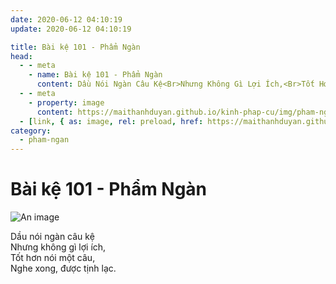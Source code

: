 ```yaml
---
date: 2020-06-12 04:10:19
update: 2020-06-12 04:10:19

title: Bài kệ 101 - Phẩm Ngàn
head:
  - - meta
    - name: Bài kệ 101 - Phẩm Ngàn
      content: Dầu Nói Ngàn Câu Kệ<Br>Nhưng Không Gì Lợi Ích,<Br>Tốt Hơn Nói Một Câu,<Br>Nghe Xong, Được Tịnh Lạc.<Br>
  - - meta
    - property: image
      content: https://maithanhduyan.github.io/kinh-phap-cu/img/pham-ngan/pham-ngan-101.jpg
  - [link, { as: image, rel: preload, href: https://maithanhduyan.github.io/kinh-phap-cu/img/pham-ngan/pham-ngan-101.jpg }]
category:
  - pham-ngan
---
```


# Bài kệ 101 - Phẩm Ngàn

![An image](/img/pham-ngan/pham-ngan-101.jpg)

Dầu nói ngàn câu kệ<br>Nhưng không gì lợi ích,<br>Tốt hơn nói một câu,<br>Nghe xong, được tịnh lạc.<br>
